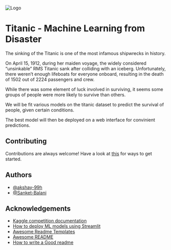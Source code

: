 ![Logo](./assets/banner.png)

# Titanic - Machine Learning from Disaster

The sinking of the Titanic is one of the most infamous shipwrecks in history.

On April 15, 1912, during her maiden voyage, the widely considered “unsinkable” RMS Titanic sank after colliding with an iceberg. Unfortunately, there weren’t enough lifeboats for everyone onboard, resulting in the death of 1502 out of 2224 passengers and crew.

While there was some element of luck involved in surviving, it seems some groups of people were more likely to survive than others.

We will be fit various models on the titanic dataset to predict the survival of people, given certain conditions.

The best model will then be deployed on a web interface for convinient predictions.

## Contributing

Contributions are always welcome!
Have a look at [this](CONTRIBUTING.md) for ways to get started.

## Authors

- [@akshay-99h](https://www.github.com/akshay-99h)
- [@Sanket-Balani](https://github.com/Sanket-Balani)

## Acknowledgements

- [Kaggle competition documentation](https://www.kaggle.com/c/titanic)
- [How to deploy ML models using Streamlit](https://towardsdatascience.com/deploying-ml-models-using-streamlit-5d6212453bdd)
- [Awesome Readme Templates](https://awesomeopensource.com/project/elangosundar/awesome-README-templates)
- [Awesome README](https://github.com/matiassingers/awesome-readme)
- [How to write a Good readme](https://bulldogjob.com/news/449-how-to-write-a-good-readme-for-your-github-project)
